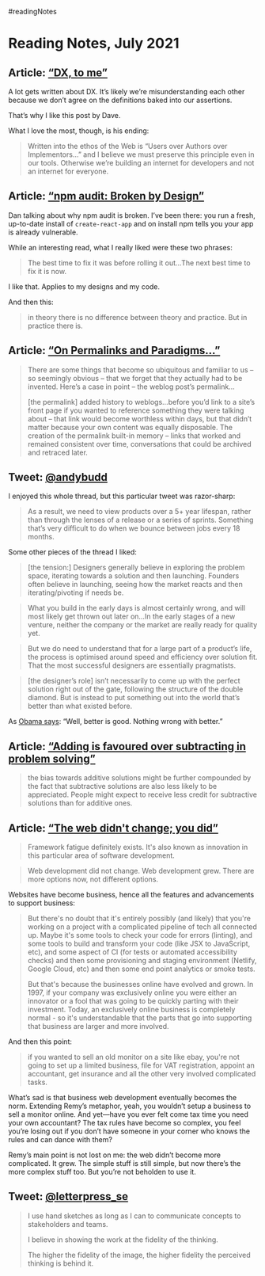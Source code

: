 #readingNotes

# Reading Notes, July 2021

## Article: [“DX, to me”](https://daverupert.com/2021/07/dx-to-me/)

A lot gets written about DX. It’s likely we’re misunderstanding each other because we don’t agree on the definitions baked into our assertions.

That’s why I like this post by Dave.

What I love the most, though, is his ending:

> Written into the ethos of the Web is “Users over Authors over Implementors…” and I believe we must preserve this principle even in our tools. Otherwise we’re building an internet for developers and not an internet for everyone.


## Article: [“npm audit: Broken by Design”](https://overreacted.io/npm-audit-broken-by-design/)

Dan talking about why npm audit is broken. I’ve been there: you run a fresh, up-to-date install of `create-react-app` and on install npm tells you your app is already vulnerable.

While an interesting read, what I really liked were these two phrases:

> The best time to fix it was before rolling it out…The next best time to fix it is now.

I like that. Applies to my designs and my code.

And then this:

> in theory there is no difference between theory and practice. But in practice there is.

## Article: [“On Permalinks and Paradigms…”](http://plasticbag.org/archives/2003/06/on_permalinks_and_paradigms/)

> There are some things that become so ubiquitous and familiar to us – so seemingly obvious – that we forget that they actually had to be invented. Here’s a case in point – the weblog post’s permalink…
> 
> [the permalink] added history to weblogs…before you’d link to a site’s front page if you wanted to reference something they were talking about – that link would become worthless within days, but that didn’t matter because your own content was equally disposable. The creation of the permalink built-in memory – links that worked and remained consistent over time, conversations that could be archived and retraced later.

## Tweet: [@andybudd](https://twitter.com/andybudd/status/1411364451660480513?s=20)

I enjoyed this whole thread, but this particular tweet was razor-sharp:

> As a result, we need to view products over a 5+ year lifespan, rather than through the lenses of a release or a series of sprints. Something that’s very difficult to do when we bounce between jobs every 18 months.

Some other pieces of the thread I liked:

> [the tension:] Designers generally believe in exploring the problem space, iterating towards a solution and then launching. Founders often believe in launching, seeing how the market reacts and then iterating/pivoting if needs be.

> What you build in the early days is almost certainly wrong, and will most likely get thrown out later on…In the early stages of a new venture, neither the company or the market are really ready for quality yet.

> But we do need to understand that for a large part of a product’s life, the process is optimised around speed and efficiency over solution fit. That the most successful designers are essentially pragmatists.

> [the designer’s role] isn’t necessarily to come up with the perfect solution right out of the gate, following the structure of the double diamond. But is instead to put something out into the world that’s better than what existed before.

As [Obama says](https://blog.jim-nielsen.com/2021/reading-notes-april/): “Well, better is good. Nothing wrong with better.”


## Article: [“Adding is favoured over subtracting in problem solving”](https://www.nature.com/articles/d41586-021-00592-0)

> the bias towards additive solutions might be further compounded by the fact that subtractive solutions are also less likely to be appreciated. People might expect to receive less credit for subtractive solutions than for additive ones.

## Article: [“The web didn't change; you did”](https://remysharp.com/2021/02/11/the-web-didnt-change-you-did)

> Framework fatigue definitely exists. It's also known as innovation in this particular area of software development.

> Web development did not change. Web development grew. There are more options now, not different options.

Websites have become business, hence all the features and advancements to support business:

> But there's no doubt that it's entirely possibly (and likely) that you're working on a project with a complicated pipeline of tech all connected up. Maybe it's some tools to check your code for errors (linting), and some tools to build and transform your code (like JSX to JavaScript, etc), and some aspect of CI (for tests or automated accessibility checks) and then some provisioning and staging environment (Netlify, Google Cloud, etc) and then some end point analytics or smoke tests.
>
> But that's because the businesses online have evolved and grown. In 1997, if your company was exclusively online you were either an innovator or a fool that was going to be quickly parting with their investment. Today, an exclusively online business is completely normal - so it's understandable that the parts that go into supporting that business are larger and more involved.

And then this point:

> if you wanted to sell an old monitor on a site like ebay, you're not going to set up a limited business, file for VAT registration, appoint an accountant, get insurance and all the other very involved complicated tasks.

What’s sad is that business web development eventually becomes the norm. Extending Remy’s metaphor, yeah, you wouldn’t setup a business to sell a monitor online. And yet—have you ever felt come tax time you need your own accountant? The tax rules have become so complex, you feel you’re losing out if you don’t have someone in your corner who knows the rules and can dance with them?

Remy’s main point is not lost on me: the web didn’t become more complicated. It grew. The simple stuff is still simple, but now there’s the more complex stuff too. But you’re not beholden to use it. 

## Tweet: [@letterpress_se](https://twitter.com/letterpress_se/status/1105419430589272065?s=21)

> I use hand sketches as long as I can to communicate concepts to stakeholders and teams.
>
> I believe in showing the work at the fidelity of the thinking. 
>
> The higher the fidelity of the image, the higher fidelity the perceived thinking is behind it.
